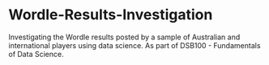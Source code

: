 # Wordle-Results-Investigation
Investigating the Wordle results posted by a sample of Australian and international players using data science. As part of DSB100 - Fundamentals of Data Science.
